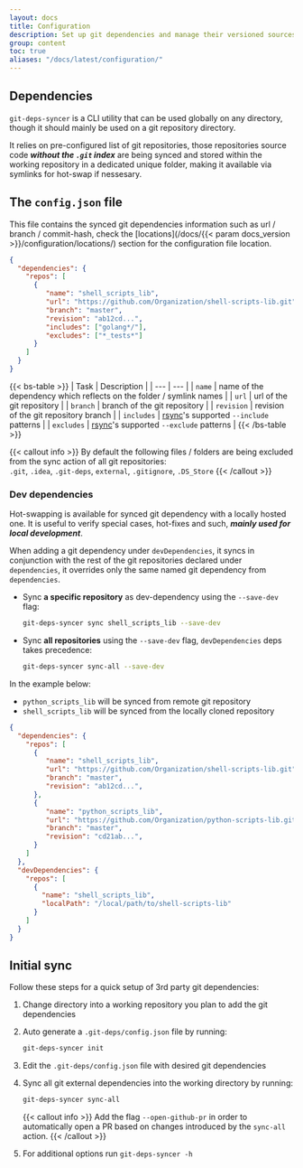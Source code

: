 ```yaml
---
layout: docs
title: Configuration
description: Set up git dependencies and manage their versioned sources.
group: content
toc: true
aliases: "/docs/latest/configuration/"
---
```


## Dependencies

`git-deps-syncer` is a CLI utility that can be used globally on any directory, though it should mainly be used on a git repository directory. 

It relies on pre-configured list of git repositories, those repositories source code ***without the `.git` index*** are being synced and stored within the working repository in a dedicated unique folder, making it available via symlinks for hot-swap if nessesary.

## The `config.json` file

This file contains the synced git dependencies information such as url / branch / commit-hash, check the [locations](/docs/{{< param docs_version >}}/configuration/locations/) section for the configuration file location.

```json
{
  "dependencies": {
    "repos": [
      {
         "name": "shell_scripts_lib",
         "url": "https://github.com/Organization/shell-scripts-lib.git",
         "branch": "master",
         "revision": "ab12cd...",
         "includes": ["golang*/"],
         "excludes": ["*_tests*"]
      }
    ]
  }
}
```

{{< bs-table >}}
| Task | Description |
| --- | --- |
| `name` | name of the dependency which reflects on the folder / symlink names |
| `url` | url of the git repository |
| `branch` | branch of the git repository |
| `revision` | revision of the git repository branch |
| `includes` | [rsync](https://linux.die.net/man/1/rsync)'s supported `--include` patterns |
| `excludes` | [rsync](https://linux.die.net/man/1/rsync)'s supported `--exclude` patterns |
{{< /bs-table >}}

{{< callout info >}}
By default the following files / folders are being excluded from the sync action of all git repositories:<br>
`.git`, `.idea`, `.git-deps`, `external`, `.gitignore`, `.DS_Store`
{{< /callout >}}

### Dev dependencies

Hot-swapping is available for synced git dependency with a locally hosted one. It is useful to verify special cases, hot-fixes and such, ***mainly used for local development***.

When adding a git dependency under `devDependencies`, it syncs in conjunction with the rest of the git repositories declared under `dependencies`, it overrides only the same named git dependency from `dependencies`.

- Sync **a specific repository** as dev-dependency using the `--save-dev` flag:

   ```bash
   git-deps-syncer sync shell_scripts_lib --save-dev
   ```

- Sync **all repositories** using the `--save-dev` flag, `devDependencies` deps takes precedence:

   ```bash
   git-deps-syncer sync-all --save-dev
   ```

In the example below:
 - `python_scripts_lib` will be synced from remote git repository
 - `shell_scripts_lib` will be synced from the locally cloned repository

```json
{
  "dependencies": {
    "repos": [
      {
         "name": "shell_scripts_lib",
         "url": "https://github.com/Organization/shell-scripts-lib.git",
         "branch": "master",
         "revision": "ab12cd...",
      },
      {
         "name": "python_scripts_lib",
         "url": "https://github.com/Organization/python-scripts-lib.git",
         "branch": "master",
         "revision": "cd21ab...",
      }
    ]
  },
  "devDependencies": {
    "repos": [
      {
        "name": "shell_scripts_lib",
        "localPath": "/local/path/to/shell-scripts-lib"
      }
    ]
  }
}
```

## Initial sync

Follow these steps for a quick setup of 3rd party git dependencies:

1. Change directory into a working repository you plan to add the git dependencies

1. Auto generate a `.git-deps/config.json` file by running:

   ```bash
   git-deps-syncer init
   ```
   
1. Edit the `.git-deps/config.json` file with desired git dependencies 
1. Sync all git external dependencies into the working directory by running:

   ```bash
   git-deps-syncer sync-all
   ```

   {{< callout info >}}
   Add the flag `--open-github-pr` in order to automatically open a PR based on changes introduced by the `sync-all` action.
   {{< /callout >}}
   
1. For additional options run `git-deps-syncer -h` 